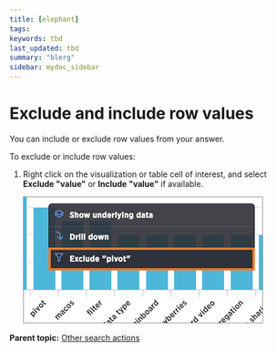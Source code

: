 ```yaml
---
title: [elephant]
tags: 
keywords: tbd
last_updated: tbd
summary: "blerg"
sidebar: mydoc_sidebar
---
```

# Exclude and include row values

You can include or exclude row values from your answer.

To exclude or include row values:

1.   Right click on the visualization or table cell of interest, and select **Exclude "value"** or **Include "value"** if available. 

     ![](/pages/images/exclude.png "Exclude value option") 


**Parent topic:** [Other search actions](../../../admin/complex_searches/search_actions.html)

